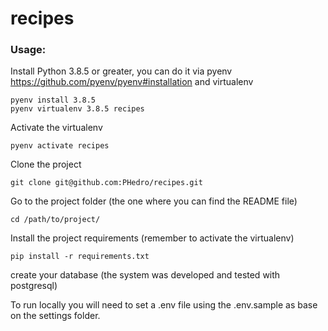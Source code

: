 # recipes
### Usage:
Install Python 3.8.5 or greater, you can do it via pyenv https://github.com/pyenv/pyenv#installation and virtualenv
```commandline
pyenv install 3.8.5
pyenv virtualenv 3.8.5 recipes
```
Activate the virtualenv
```commandline
pyenv activate recipes
```
Clone the project
```commandline
git clone git@github.com:PHedro/recipes.git
```
Go to the project folder (the one where you can find the README file)
```commandline
cd /path/to/project/ 
```
Install the project requirements (remember to activate the virtualenv)
```commandline
pip install -r requirements.txt
```

create your database (the system was developed and tested with postgresql)

To run locally you will need to set a .env file using the .env.sample as base on the settings folder.


